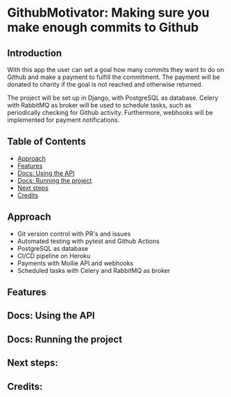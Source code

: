 # GithubMotivator: Making sure you make enough commits to Github

## Introduction
With this app the user can set a goal how many commits they want to do on Github and make a payment to fulfill the commitment. The payment will be donated to charity if the goal is not reached and otherwise returned. 

The project will be set up in Django, with PostgreSQL as database. Celery with RabbitMQ as broker will be used to schedule tasks, such as periodically checking for Github activity. Furthermore, webhooks will be implemented for payment notifications.

## Table of Contents
* [Approach](#Approach)
* [Features](#Features)
* [Docs: Using the API](#API)
* [Docs: Running the project](#Running)
* [Next steps](#Next)
* [Credits](#Credits)


## Approach
- Git version control with PR's and issues
- Automated testing with pytest and Github Actions
- PostgreSQL as database
- CI/CD pipeline on Heroku
- Payments with Mollie API and webhooks
- Scheduled tasks with Celery and RabbitMQ as broker

## Features


## Docs: Using the API<a name="API"></a>


## Docs: Running the project<a name="running"></a>


## Next steps:<a name="next"></a>


## Credits:
